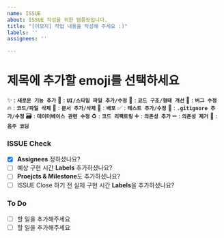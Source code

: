 ```yaml
---
name: ISSUE
about: ISSUE 작성을 위한 템플릿입니다.
title: "[이모지] 작업 내용을 작성해 주세요 :)"
labels: ''
assignees: ''

---
```


<!--이모지를 제목에 추가한 뒤 나머지 이모지는 삭제 부탁드려요!🙇‍♂-->
# 제목에 추가할 **emoji**를 선택하세요
✨ : **`새로운 기능 추가`**
💄 : **`UI/스타일 파일 추가/수정`**
🎨 : **`코드 구조/형태 개선`**
🐛 : **`버그 수정`**
🔥 : **`코드/파일 삭제`**
📝 : **`문서 추가/삭제`**
🚀 : **`배포`**
✅ : **`테스트 추가/수정`**
🙈 : **`.gitignore 추가/수정`**
🗃 : **`데이터베이스 관련 수정`**
♻️ : **`코드 리팩토링`**
➕ : **`의존성 추가`**
➖ : **`의존성 제거`**
🍻 : **`음주 코딩`**

### ISSUE Check
+ [x] **Assignees** 정하셨나요?
+ [ ] 예상 구현 시간 **Labels** 추가하셨나요?
+ [ ] **Proejcts & Milestone**도 추가하셨나요?
+ [ ] ISSUE Close 하기 전 실제 구현 시간 **Labels**을 추가하셨나요? 

### To Do
+ [ ] 할 일을 추가해주세요
+ [ ] 할 일을 추가해주세요
